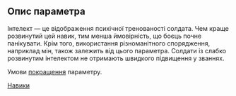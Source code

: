 ## Опис параметра

Інтелект — це відображення психічної тренованості солдата. Чем краще
розвинутий цей навик, тим менша ймовірність, що боєць почне панікувати.
Крім того, використання різноманітного спорядження, наприклад мін, також
залежить від цього параметра. Солдати із слабко розвинутим інтелектом не
отримають швидкого підвищення у званнях.

Умови [покращення](Навики/Покращення "wikilink") параметру.

[Навики](Навики "wikilink")
